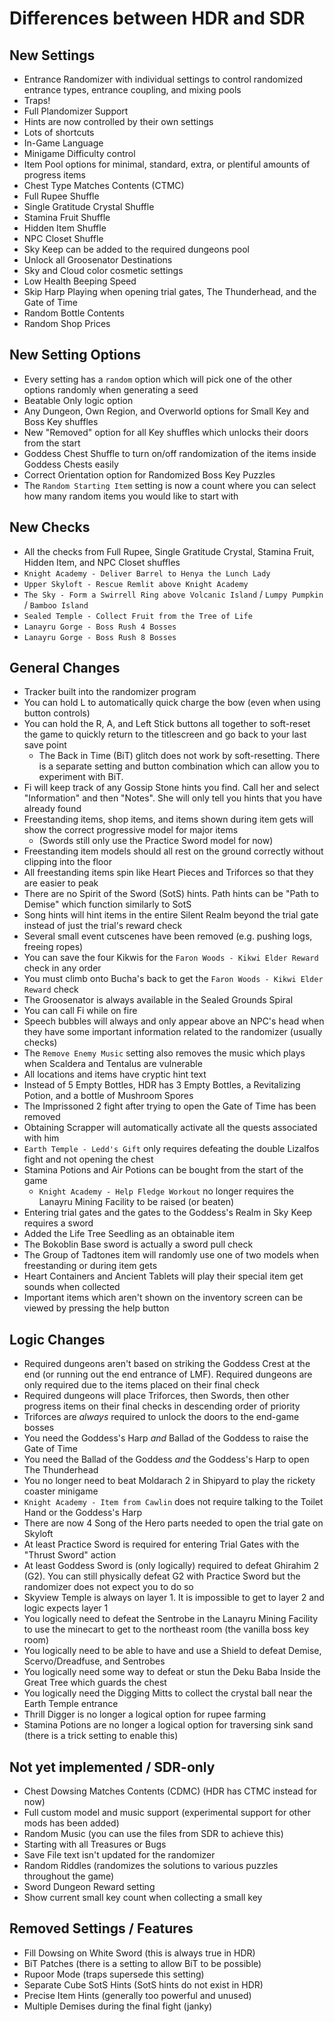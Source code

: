 # Differences between HDR and SDR

## New Settings
* Entrance Randomizer with individual settings to control randomized entrance types, entrance
coupling, and mixing pools
* Traps!
* Full Plandomizer Support
* Hints are now controlled by their own settings
* Lots of shortcuts
* In-Game Language
* Minigame Difficulty control
* Item Pool options for minimal, standard, extra, or plentiful amounts of progress items
* Chest Type Matches Contents (CTMC)
* Full Rupee Shuffle
* Single Gratitude Crystal Shuffle
* Stamina Fruit Shuffle
* Hidden Item Shuffle
* NPC Closet Shuffle
* Sky Keep can be added to the required dungeons pool
* Unlock all Groosenator Destinations
* Sky and Cloud color cosmetic settings
* Low Health Beeping Speed
* Skip Harp Playing when opening trial gates, The Thunderhead, and the Gate of Time
* Random Bottle Contents
* Random Shop Prices

## New Setting Options
* Every setting has a `random` option which will pick one of the other options randomly when
generating a seed
* Beatable Only logic option
* Any Dungeon, Own Region, and Overworld options for Small Key and Boss Key shuffles
* New "Removed" option for all Key shuffles which unlocks their doors from the start
* Goddess Chest Shuffle to turn on/off randomization of the items inside Goddess Chests easily
* Correct Orientation option for Randomized Boss Key Puzzles
* The `Random Starting Item` setting is now a count where you can select how many random items you
would like to start with

## New Checks
* All the checks from Full Rupee, Single Gratitude Crystal, Stamina Fruit, Hidden Item, and NPC
Closet shuffles
* `Knight Academy - Deliver Barrel to Henya the Lunch Lady`
* `Upper Skyloft - Rescue Remlit above Knight Academy`
* `The Sky - Form a Swirrell Ring above Volcanic Island` / `Lumpy Pumpkin` / `Bamboo Island`
* `Sealed Temple - Collect Fruit from the Tree of Life`
* `Lanayru Gorge - Boss Rush 4 Bosses`
* `Lanayru Gorge - Boss Rush 8 Bosses`

## General Changes
* Tracker built into the randomizer program
* You can hold L to automatically quick charge the bow (even when using button controls)
* You can hold the R, A, and Left Stick buttons all together to soft-reset the game to quickly
return to the titlescreen and go back to your last save point
  * The Back in Time (BiT) glitch does not work by soft-resetting. There is a separate setting
    and button combination which can allow you to experiment with BiT.
* Fi will keep track of any Gossip Stone hints you find. Call her and select "Information" and
then "Notes". She will only tell you hints that you have already found
* Freestanding items, shop items, and items shown during item gets will show the correct progressive model for major items
  * (Swords still only use the Practice Sword model for now)
* Freestanding item models should all rest on the ground correctly without clipping into the floor
* All freestanding items spin like Heart Pieces and Triforces so that they are easier to peak
* There are no Spirit of the Sword (SotS) hints. Path hints can be "Path to Demise" which function
similarly to SotS
* Song hints will hint items in the entire Silent Realm beyond the trial gate instead of just the
trial's reward check
* Several small event cutscenes have been removed (e.g. pushing logs, freeing ropes)
* You can save the four Kikwis for the `Faron Woods - Kikwi Elder Reward` check in any order
* You must climb onto Bucha's back to get the `Faron Woods - Kikwi Elder Reward` check
* The Groosenator is always available in the Sealed Grounds Spiral
* You can call Fi while on fire
* Speech bubbles will always and only appear above an NPC's head when they have some important
information related to the randomizer (usually checks)
* The `Remove Enemy Music` setting also removes the music which plays when Scaldera and Tentalus
are vulnerable
* All locations and items have cryptic hint text
* Instead of 5 Empty Bottles, HDR has 3 Empty Bottles, a Revitalizing Potion, and a bottle of
Mushroom Spores
* The Imprissoned 2 fight after trying to open the Gate of Time has been removed
* Obtaining Scrapper will automatically activate all the quests associated with him
* `Earth Temple - Ledd's Gift` only requires defeating the double Lizalfos fight and not opening
the chest
* Stamina Potions and Air Potions can be bought from the start of the game
  * `Knight Academy - Help Fledge Workout` no longer requires the Lanayru Mining Facility to be raised (or beaten)
* Entering trial gates and the gates to the Goddess's Realm in Sky Keep requires a sword
* Added the Life Tree Seedling as an obtainable item
* The Bokoblin Base sword is actually a sword pull check
* The Group of Tadtones item will randomly use one of two models when freestanding or during item gets
* Heart Containers and Ancient Tablets will play their special item get sounds when collected
* Important items which aren't shown on the inventory screen can be viewed by pressing the help button

## Logic Changes
* Required dungeons aren't based on striking the Goddess Crest at the end (or running out the end
entrance of LMF). Required dungeons are only required due to the items placed on their final check
* Required dungeons will place Triforces, then Swords, then other progress items on their final
checks in descending order of priority
* Triforces are *always* required to unlock the doors to the end-game bosses
* You need the Goddess's Harp *and* Ballad of the Goddess to raise the Gate of Time
* You need the Ballad of the Goddess *and* the Goddess's Harp to open The Thunderhead
* You no longer need to beat Moldarach 2 in Shipyard to play the rickety coaster minigame
* `Knight Academy - Item from Cawlin` does not require talking to the Toilet Hand or the Goddess's
Harp
* There are now 4 Song of the Hero parts needed to open the trial gate on Skyloft
* At least Practice Sword is required for entering Trial Gates with the "Thrust Sword" action
* At least Goddess Sword is (only logically) required to defeat Ghirahim 2 (G2). You can still
physically defeat G2 with Practice Sword but the randomizer does not expect you to do so
* Skyview Temple is always on layer 1. It is impossible to get to layer 2 and logic expects layer 1
* You logically need to defeat the Sentrobe in the Lanayru Mining Facility to use the minecart to
get to the northeast room (the vanilla boss key room)
* You logically need to be able to have and use a Shield to defeat Demise, Scervo/Dreadfuse, and
Sentrobes
* You logically need some way to defeat or stun the Deku Baba Inside the Great Tree which guards
the chest
* You logically need the Digging Mitts to collect the crystal ball near the Earth Temple entrance
* Thrill Digger is no longer a logical option for rupee farming
* Stamina Potions are no longer a logical option for traversing sink sand (there is a trick setting to enable this)

## Not yet implemented / SDR-only
* Chest Dowsing Matches Contents (CDMC) (HDR has CTMC instead for now)
* Full custom model and music support (experimental support for other mods has been added)
* Random Music (you can use the files from SDR to achieve this)
* Starting with all Treasures or Bugs
* Save File text isn't updated for the randomizer
* Random Riddles (randomizes the solutions to various puzzles throughout the game)
* Sword Dungeon Reward setting
* Show current small key count when collecting a small key

## Removed Settings / Features
* Fill Dowsing on White Sword (this is always true in HDR)
* BiT Patches (there is a setting to allow BiT to be possible)
* Rupoor Mode (traps supersede this setting)
* Separate Cube SotS Hints (SotS hints do not exist in HDR)
* Precise Item Hints (generally too powerful and unused)
* Multiple Demises during the final fight (janky)
